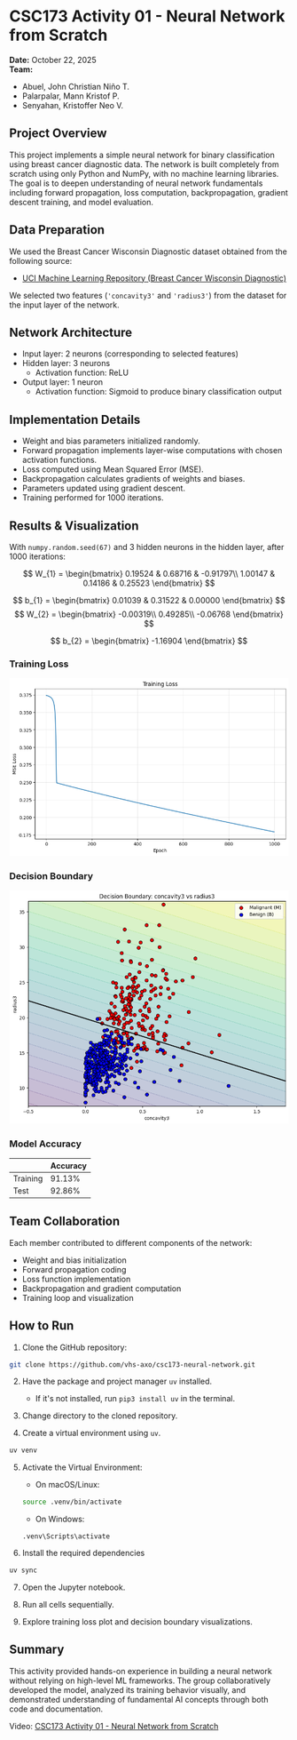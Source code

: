 # CSC173 Activity 01 - Neural Network from Scratch

**Date:** October 22, 2025  
**Team:**

- Abuel, John Christian Niño T.
- Palarpalar, Mann Kristof P.
- Senyahan, Kristoffer Neo V.

## Project Overview

This project implements a simple neural network for binary classification using breast cancer diagnostic data. The network is built completely from scratch using only Python and NumPy, with no machine learning libraries. The goal is to deepen understanding of neural network fundamentals including forward propagation, loss computation, backpropagation, gradient descent training, and model evaluation.

## Data Preparation

We used the Breast Cancer Wisconsin Diagnostic dataset obtained from the following source:

- [UCI Machine Learning Repository (Breast Cancer Wisconsin Diagnostic)](https://archive.ics.uci.edu/dataset/17/breast+cancer+wisconsin+diagnostic)  

We selected two features (`'concavity3'` and `'radius3'`) from the dataset for the input layer of the network.

## Network Architecture

- Input layer: 2 neurons (corresponding to selected features)
- Hidden layer: 3 neurons
	- Activation function: ReLU
- Output layer: 1 neuron
	- Activation function: Sigmoid to produce binary classification output

## Implementation Details

- Weight and bias parameters initialized randomly.
- Forward propagation implements layer-wise computations with chosen activation functions.
- Loss computed using Mean Squared Error (MSE).
- Backpropagation calculates gradients of weights and biases.
- Parameters updated using gradient descent.
- Training performed for 1000 iterations.

## Results & Visualization

With `numpy.random.seed(67)` and 3 hidden neurons in the hidden layer, after 1000 iterations:

$$
W_{1} = \begin{bmatrix}
0.19524 & 0.68716 & -0.91797\\
1.00147 & 0.14186 & 0.25523
\end{bmatrix}
$$

$$
b_{1} = \begin{bmatrix}
0.01039 & 0.31522 & 0.00000
\end{bmatrix}
$$
$$
W_{2} = \begin{bmatrix}
-0.00319\\
0.49285\\
-0.06768
\end{bmatrix}
$$

$$
b_{2} = \begin{bmatrix}
-1.16904
\end{bmatrix}
$$

### Training Loss

![](results/loss.png)

### Decision Boundary

![](results/boundary.png)

### Model Accuracy

|                    |      Accuracy      |
|--------------------|--------------------|
|      Training      |       91.13%       |
|        Test        |       92.86%       |

## Team Collaboration

Each member contributed to different components of the network:

- Weight and bias initialization
- Forward propagation coding
- Loss function implementation
- Backpropagation and gradient computation
- Training loop and visualization

## How to Run

1. Clone the GitHub repository:

```sh
git clone https://github.com/vhs-axo/csc173-neural-network.git
```

2. Have the package and project manager `uv` installed.

	- If it's not installed, run `pip3 install uv` in the terminal.

3. Change directory to the cloned repository.

4. Create a virtual environment using `uv`.

```sh
uv venv
```

5. Activate the Virtual Environment:

	- On macOS/Linux:
	
	```bash
	source .venv/bin/activate
	```

	- On Windows:
	
	```psh
	.venv\Scripts\activate
	```
6. Install the required dependencies

```sh
uv sync
```

7. Open the Jupyter notebook.

8. Run all cells sequentially.

9. Explore training loss plot and decision boundary visualizations.

## Summary

This activity provided hands-on experience in building a neural network without relying on high-level ML frameworks. The group collaboratively developed the model, analyzed its training behavior visually, and demonstrated understanding of fundamental AI concepts through both code and documentation.

Video: [CSC173 Activity 01 - Neural Network from Scratch](https://youtu.be/MVpr6-N55XU)